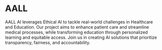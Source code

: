 # AALL
AALL AI  leverages Ethical AI to tackle real-world challenges in Healthcare and Education. Our project aims to enhance patient care and streamline medical processes, while transforming education through personalized learning and equitable access. Join us in creating AI solutions that prioritize transparency, fairness, and accountability.
